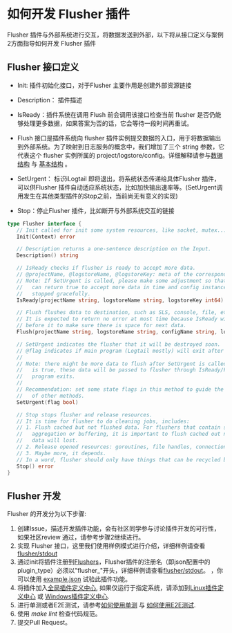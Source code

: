 # 如何开发 Flusher 插件

Flusher 插件与外部系统进行交互，将数据发送到外部，以下将从接口定义与案例2方面指导如何开发 Flusher 插件

## Flusher 接口定义

- Init: 插件初始化接口，对于Flusher 主要作用是创建外部资源链接
- Description： 插件描述
- IsReady：插件系统在调用 Flush 前会调用该接口检查当前 flusher 是否仍能够处理更多数据，如果答案为否的话，它会等待一段时间再重试。
- Flush 接口是插件系统向 flusher 插件实例提交数据的入口，用于将数据输出到外部系统。为了映射到日志服务的概念中，我们增加了三个 string 参数，它代表这个 flusher 实例所属的
  project/logstore/config。详细解释请参与[数据结构](../concept&designs/Datastructure.md) 与 [基本结构](../concept&designs/Overview.md) 。

- SetUrgent： 标识iLogtail 即将退出，将系统状态传递给具体Flusher 插件，可以供Flusher 插件自动适应系统状态，比如加快输出速率等。(SetUrgent调用发生在其他类型插件的Stop之前，当前尚无有意义的实现)
- Stop：停止Flusher 插件，比如断开与外部系统交互的链接

```go
type Flusher interface {
   // Init called for init some system resources, like socket, mutex...
   Init(Context) error

   // Description returns a one-sentence description on the Input.
   Description() string

   // IsReady checks if flusher is ready to accept more data.
   // @projectName, @logstoreName, @logstoreKey: meta of the corresponding data.
   // Note: If SetUrgent is called, please make some adjustment so that IsReady
   //   can return true to accept more data in time and config instance can be
   //   stopped gracefully.
   IsReady(projectName string, logstoreName string, logstoreKey int64) bool

   // Flush flushes data to destination, such as SLS, console, file, etc.
   // It is expected to return no error at most time because IsReady will be called
   // before it to make sure there is space for next data.
   Flush(projectName string, logstoreName string, configName string, logGroupList []*protocol.LogGroup) error

   // SetUrgent indicates the flusher that it will be destroyed soon.
   // @flag indicates if main program (Logtail mostly) will exit after calling this.
   //
   // Note: there might be more data to flush after SetUrgent is called, and if flag
   //   is true, these data will be passed to flusher through IsReady/Flush before
   //   program exits.
   //
   // Recommendation: set some state flags in this method to guide the behavior
   //   of other methods.
   SetUrgent(flag bool)

   // Stop stops flusher and release resources.
   // It is time for flusher to do cleaning jobs, includes:
   // 1. Flush cached but not flushed data. For flushers that contain some kinds of
   //   aggregation or buffering, it is important to flush cached out now, otherwise
   //   data will lost.
   // 2. Release opened resources: goroutines, file handles, connections, etc.
   // 3. Maybe more, it depends.
   // In a word, flusher should only have things that can be recycled by GC after this.
   Stop() error
}
```

## Flusher 开发

Flusher 的开发分为以下步骤:

1. 创建Issue，描述开发插件功能，会有社区同学参与讨论插件开发的可行性，如果社区review 通过，请参考步骤2继续进行。
2. 实现 Flusher 接口，这里我们使用样例模式进行介绍，详细样例请查看[flusher/stdout](../../../plugins/flusher/stdout/flusher_stdout.go)
3. 通过init将插件注册到[Flushers](../../../plugin.go)，Flusher插件的注册名（即json配置中的plugin_type）必须以"flusher_"开头，详细样例请查看[flusher/stdout](../../../plugins/flusher/stdout/flusher_stdout.go)。
   ，你可以使用 [example.json](../../../plugins/processor/addfields/example.json) 试验此插件功能。
4. 将插件加入[全局插件定义中心](../../../plugins/all/all.go), 如果仅运行于指定系统，请添加到[Linux插件定义中心](../../../plugins/all/all_linux.go)
   或 [Windows插件定义中心](../../../plugins/all/all_windows.go).
5. 进行单测或者E2E测试，请参考[如何使用单测](./How-to-write-unit-test.md) 与 [如何使用E2E测试](../../../test/README.md).
6. 使用 *make lint* 检查代码规范。
6. 提交Pull Request。
